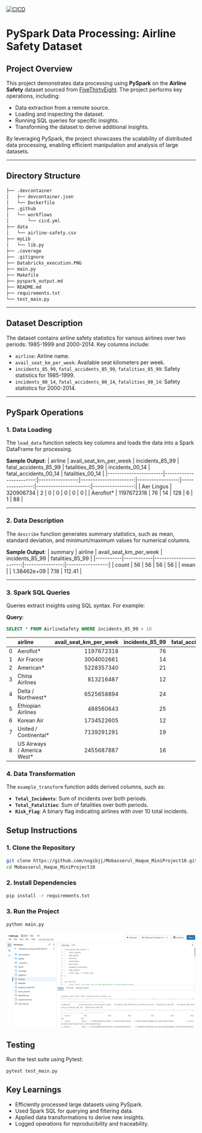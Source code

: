 [![CICD](https://github.com/nogibjj/Mobasserul_Haque_MiniProject10/actions/workflows/cicd.yml/badge.svg)](https://github.com/nogibjj/Mobasserul_Haque_MiniProject10/actions/workflows/cicd.yml)

# PySpark Data Processing: Airline Safety Dataset

## Project Overview

This project demonstrates data processing using **PySpark** on the **Airline Safety** dataset sourced from [FiveThirtyEight](https://github.com/fivethirtyeight/data). The project performs key operations, including:
- Data extraction from a remote source.
- Loading and inspecting the dataset.
- Running SQL queries for specific insights.
- Transforming the dataset to derive additional insights.

By leveraging PySpark, the project showcases the scalability of distributed data processing, enabling efficient manipulation and analysis of large datasets.

---
## Directory Structure

```
├── .devcontainer
│   ├── devcontainer.json
│   └── Dockerfile
├── .github
│   └── workflows
│       └── cicd.yml
├── data
│   └── airline-safety.csv
├── myLib
│   └── lib.py
├── .coverage
├── .gitignore
├── Databricks_execution.PNG
├── main.py
├── Makefile
├── pyspark_output.md
├── README.md
├── requirements.txt
└── test_main.py

```

---

##  Dataset Description

The dataset contains airline safety statistics for various airlines over two periods: 1985-1999 and 2000-2014. Key columns include:
- `airline`: Airline name.
- `avail_seat_km_per_week`: Available seat kilometers per week.
- `incidents_85_99`, `fatal_accidents_85_99`, `fatalities_85_99`: Safety statistics for 1985-1999.
- `incidents_00_14`, `fatal_accidents_00_14`, `fatalities_00_14`: Safety statistics for 2000-2014.

---

##  PySpark Operations

### 1. Data Loading
The `load_data` function selects key columns and loads the data into a Spark DataFrame for processing.

**Sample Output**:
| airline               | avail_seat_km_per_week | incidents_85_99 | fatal_accidents_85_99 | fatalities_85_99 | incidents_00_14 | fatal_accidents_00_14 | fatalities_00_14 |
|-----------------------|------------------------:|----------------:|----------------------:|-----------------:|----------------:|----------------------:|-----------------:|
| Aer Lingus            |             320906734 |               2 |                     0 |                0 |               0 |                     0 |                0 |
| Aeroflot*             |            1197672318 |              76 |                    14 |              128 |               6 |                     1 |               88 |

---

### 2. Data Description
The `describe` function generates summary statistics, such as mean, standard deviation, and minimum/maximum values for numerical columns.

**Sample Output**:
| summary   | airline    | avail_seat_km_per_week | incidents_85_99 | fatalities_85_99 |
|-----------|------------|-----------------------:|----------------:|-----------------:|
| count     | 56         |               56      |         56      |           56     |
| mean      |            |       1.38462e+09     |          7.18   |         112.41   |

---

### 3. Spark SQL Queries
Queries extract insights using SQL syntax. For example:

**Query**:
```sql
SELECT * FROM AirlineSafety WHERE incidents_85_99 > 10
```
|    | airline                    |   avail_seat_km_per_week |   incidents_85_99 |   fatal_accidents_85_99 |   fatalities_85_99 |   incidents_00_14 |   fatal_accidents_00_14 |   fatalities_00_14 |
|---:|:---------------------------|-------------------------:|------------------:|------------------------:|-------------------:|------------------:|------------------------:|-------------------:|
|  0 | Aeroflot*                  |               1197672318 |                76 |                      14 |                128 |                 6 |                       1 |                 88 |
|  1 | Air France                 |               3004002661 |                14 |                       4 |                 79 |                 6 |                       2 |                337 |
|  2 | American*                  |               5228357340 |                21 |                       5 |                101 |                17 |                       3 |                416 |
|  3 | China Airlines             |                813216487 |                12 |                       6 |                535 |                 2 |                       1 |                225 |
|  4 | Delta / Northwest*         |               6525658894 |                24 |                      12 |                407 |                24 |                       2 |                 51 |
|  5 | Ethiopian Airlines         |                488560643 |                25 |                       5 |                167 |                 5 |                       2 |                 92 |
|  6 | Korean Air                 |               1734522605 |                12 |                       5 |                425 |                 1 |                       0 |                  0 |
|  7 | United / Continental*      |               7139291291 |                19 |                       8 |                319 |                14 |                       2 |                109 |
|  8 | US Airways / America West* |               2455687887 |                16 |                       7 |                224 |                11 |                       2 |                 23 |

### 4. Data Transformation

The `example_transform` function adds derived columns, such as:

- **`Total_Incidents`**: Sum of incidents over both periods.
- **`Total_Fatalities`**: Sum of fatalities over both periods.
- **`Risk_Flag`**: A binary flag indicating airlines with over 10 total incidents.

## Setup Instructions

### 1. Clone the Repository

```bash
git clone https://github.com/nogibjj/Mobasserul_Haque_MiniProject10.git
cd Mobasserul_Haque_MiniProject10
```

### 2. Install Dependencies

```bash
pip install -r requirements.txt
```

### 3. Run the Project

```bash
python main.py
```
![Databricks_execution](Databricks_execution.PNG)

## Testing

Run the test suite using Pytest:
```bash
pytest test_main.py
```

##  Key Learnings

- Efficiently processed large datasets using PySpark.
- Used Spark SQL for querying and filtering data.
- Applied data transformations to derive new insights.
- Logged operations for reproducibility and traceability.

































